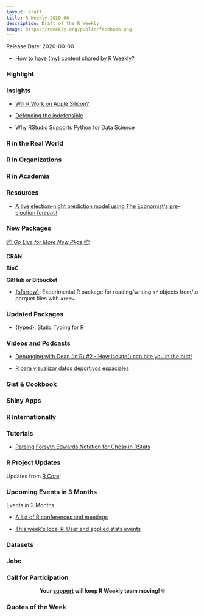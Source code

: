 ```yaml
---
layout: draft
title: R Weekly 2020-00
description: Draft of the R Weekly
image: https://rweekly.org/public/facebook.png
---
```


Release Date: 2020-00-00

+ [How to have (my) content shared by R Weekly?](https://github.com/rweekly/rweekly.org#how-to-have-my-content-shared-by-r-weekly)


###  Highlight



### Insights

+ [Will R Work on Apple Silicon?](https://developer.r-project.org/Blog/public/2020/11/02/will-r-work-on-apple-silicon/)

+ [ Defending the indefensible](https://johnmackintosh.net/blog/2020-11-02-indefensible/)

+ [Why RStudio Supports Python for Data Science](https://blog.rstudio.com/2020/10/30/why-rstudio-supports-python/)

### R in the Real World



###  R in Organizations



###  R in Academia



###  Resources

+ [A live election-night prediction model using The Economist's pre-election forecast](https://gist.github.com/elliottmorris/c70fd4d32049c9986a45e2dfc07fb4f0)

###  New Packages

<p class="added-hostname"><a href="https://rweekly.org/live" target="_blank" class="externalLink">📦 <i>Go Live for More New Pkgs</i> 📦</a></p>

**CRAN**



**BioC**



**GitHub or Bitbucket**

+ [{sfarrow}](https://github.com/wcjochem/sfarrow): Experimental R package for reading/writing `sf` objects from/to parquet files with `arrow`. 

### Updated Packages

+ [{typed}](https://github.com/moodymudskipper/typed/): Static Typing for R

###  Videos and Podcasts

+ [Debugging with Dean (in R) #2 - How isolate() can bite you in the butt!](https://www.youtube.com/watch?v=tMW_haGB2rY)

+ [R para visualizar datos deportivos espaciales](https://www.youtube.com/watch?v=KFCj4TL7hio)

### Gist & Cookbook



### Shiny Apps



### R Internationally



###  Tutorials

+ [Parsing Forsyth Edwards Notation for Chess in RStats](https://coolbutuseless.github.io/2020/11/05/parsing-forsyth-edwards-notation-for-chess-in-rstats/)

<!--<div class="post-more-begin></div><div class="post-more-end"></div>-->

###  R Project Updates

Updates from [R Core](http://developer.r-project.org/blosxom.cgi/R-devel/NEWS):


###  Upcoming Events in 3 Months

Events in 3 Months:


+ [A list of R conferences and meetings](https://jumpingrivers.github.io/meetingsR/events.html)

+ [This week's local R-User and applied stats events](https://community.rstudio.com/c/irl)


### Datasets

### Jobs




###  Call for Participation


<p class="hide-support added-hostname support-rweekly" style="text-align: center;font-weight: bold;">Your <a class="non-visited externalLink" href="https://www.patreon.com/rweekly" onclick="pas(this)">support</a> will keep R Weekly team moving! 💡</p>

###  Quotes of the Week
